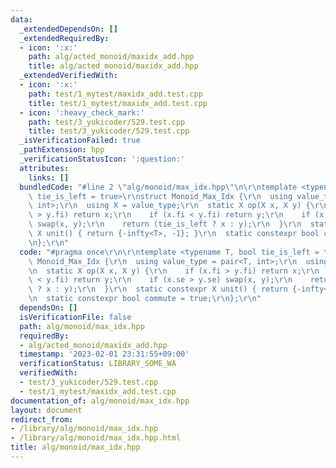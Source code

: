 ```yaml
---
data:
  _extendedDependsOn: []
  _extendedRequiredBy:
  - icon: ':x:'
    path: alg/acted_monoid/maxidx_add.hpp
    title: alg/acted_monoid/maxidx_add.hpp
  _extendedVerifiedWith:
  - icon: ':x:'
    path: test/1_mytest/maxidx_add.test.cpp
    title: test/1_mytest/maxidx_add.test.cpp
  - icon: ':heavy_check_mark:'
    path: test/3_yukicoder/529.test.cpp
    title: test/3_yukicoder/529.test.cpp
  _isVerificationFailed: true
  _pathExtension: hpp
  _verificationStatusIcon: ':question:'
  attributes:
    links: []
  bundledCode: "#line 2 \"alg/monoid/max_idx.hpp\"\n\r\ntemplate <typename T, bool\
    \ tie_is_left = true>\r\nstruct Monoid_Max_Idx {\r\n  using value_type = pair<T,\
    \ int>;\r\n  using X = value_type;\r\n  static X op(X x, X y) {\r\n    if (x.fi\
    \ > y.fi) return x;\r\n    if (x.fi < y.fi) return y;\r\n    if (x.se > y.se)\
    \ swap(x, y);\r\n    return (tie_is_left ? x : y);\r\n  }\r\n  static constexpr\
    \ X unit() { return {-infty<T>, -1}; }\r\n  static constexpr bool commute = true;\r\
    \n};\r\n"
  code: "#pragma once\r\n\r\ntemplate <typename T, bool tie_is_left = true>\r\nstruct\
    \ Monoid_Max_Idx {\r\n  using value_type = pair<T, int>;\r\n  using X = value_type;\r\
    \n  static X op(X x, X y) {\r\n    if (x.fi > y.fi) return x;\r\n    if (x.fi\
    \ < y.fi) return y;\r\n    if (x.se > y.se) swap(x, y);\r\n    return (tie_is_left\
    \ ? x : y);\r\n  }\r\n  static constexpr X unit() { return {-infty<T>, -1}; }\r\
    \n  static constexpr bool commute = true;\r\n};\r\n"
  dependsOn: []
  isVerificationFile: false
  path: alg/monoid/max_idx.hpp
  requiredBy:
  - alg/acted_monoid/maxidx_add.hpp
  timestamp: '2023-02-01 23:31:55+09:00'
  verificationStatus: LIBRARY_SOME_WA
  verifiedWith:
  - test/3_yukicoder/529.test.cpp
  - test/1_mytest/maxidx_add.test.cpp
documentation_of: alg/monoid/max_idx.hpp
layout: document
redirect_from:
- /library/alg/monoid/max_idx.hpp
- /library/alg/monoid/max_idx.hpp.html
title: alg/monoid/max_idx.hpp
---
```

